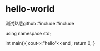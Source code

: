 # hello-world
测试熟悉github
#include <iostream>
#include <algorithm>
  
using namespace std;
  
int main(){
    cout<<"hello"<<endl;
    return 0;
}
